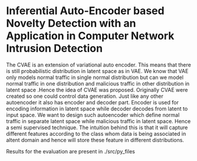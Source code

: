 # Inferential Auto-Encoder based Novelty Detection with an Application in Computer Network Intrusion Detection

The CVAE is an extension of variational auto encoder. This means that there is still probabilistic distribution in latent space  as in VAE. We know that VAE only models normal traffic in single normal distribution but can we model normal traffic in one distribution and malicious traffic in other distribution in latent space .Hence the idea of CVAE was proposed. Originally CVAE were created so one could control  data generation. Just like any other autoencoder it also has encoder and decoder part. Encoder is used for encoding information in latent space while decoder decodes from latent to input space. We want to design such autoencoder which define normal traffic in separate latent space while malicious traffic in latent space. Hence a semi supervised technique. The intuition behind this is that it will capture different features according to the class whom data is being associated in altent domain and hence will store these feature in different distributions.

Results for the evaluation are present in ./src/py_files